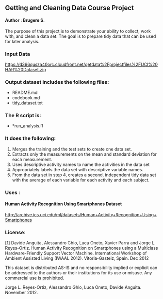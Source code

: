 ## Getting and Cleaning Data Course Project
#### Author : Brugere S. 

The purpose of this project is to demonstrate your ability to collect, work with, and clean a data set. The goal is to prepare tidy data that can be used for later analysis. 

### Input Data
https://d396qusza40orc.cloudfront.net/getdata%2Fprojectfiles%2FUCI%20HAR%20Dataset.zip

### Output dataset includes the following files:
- README.md
- codebook.md
- tidy_dataset.txt

### The R script is:
- *run_analysis.R

### It does the following:
1. Merges the training and the test sets to create one data set.
2. Extracts only the measurements on the mean and standard deviation for each measurement.
3. Uses descriptive activity names to name the activities in the data set
4. Appropriately labels the data set with descriptive variable names.
5. From the data set in step 4, creates a second, independent tidy data set with the average of each variable for each activity and each subject.

### Uses :
#### Human Activity Recognition Using Smartphones Dataset

http://archive.ics.uci.edu/ml/datasets/Human+Activity+Recognition+Using+Smartphones

### License:
[1] Davide Anguita, Alessandro Ghio, Luca Oneto, Xavier Parra and Jorge L. Reyes-Ortiz. Human Activity Recognition on Smartphones using a Multiclass Hardware-Friendly Support Vector Machine. International Workshop of Ambient Assisted Living (IWAAL 2012). Vitoria-Gasteiz, Spain. Dec 2012

This dataset is distributed AS-IS and no responsibility implied or explicit can be addressed to the authors or their institutions for its use or misuse. Any commercial use is prohibited.

Jorge L. Reyes-Ortiz, Alessandro Ghio, Luca Oneto, Davide Anguita. November 2012.
